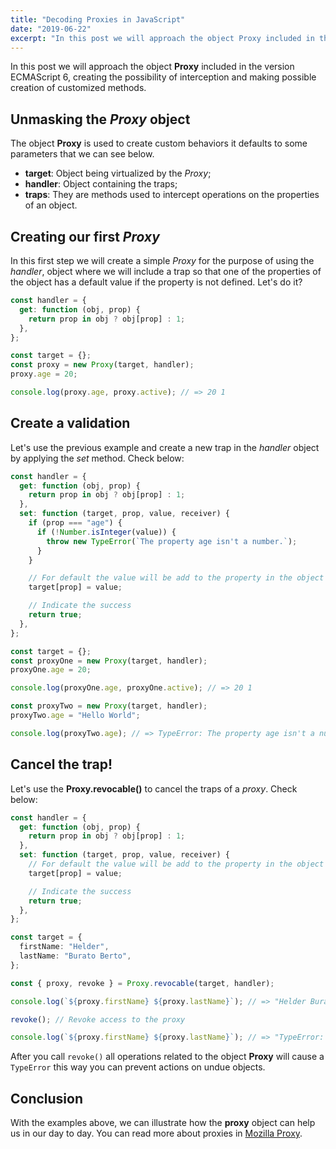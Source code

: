 ```yaml
---
title: "Decoding Proxies in JavaScript"
date: "2019-06-22"
excerpt: "In this post we will approach the object Proxy included in the version ECMAScript 6, creating the possibility of interception and making possible creation of customized methods."
---
```


In this post we will approach the object **Proxy** included in the version ECMAScript 6, creating the possibility of interception and making possible creation of customized methods.

## Unmasking the _Proxy_ object

The object **Proxy** is used to create custom behaviors it defaults to some parameters that we can see below.

- **target**: Object being virtualized by the _Proxy_;
- **handler**: Object containing the traps;
- **traps**: They are methods used to intercept operations on the properties of an object.

## Creating our first _Proxy_

In this first step we will create a simple _Proxy_ for the purpose of using the _handler_, object where we will include a trap so that one of the properties of the object has a default value if the property is not defined. Let's do it?

```ts
const handler = {
  get: function (obj, prop) {
    return prop in obj ? obj[prop] : 1;
  },
};

const target = {};
const proxy = new Proxy(target, handler);
proxy.age = 20;

console.log(proxy.age, proxy.active); // => 20 1
```

## Create a validation

Let's use the previous example and create a new trap in the _handler_ object by applying the _set_ method. Check below:

```ts
const handler = {
  get: function (obj, prop) {
    return prop in obj ? obj[prop] : 1;
  },
  set: function (target, prop, value, receiver) {
    if (prop === "age") {
      if (!Number.isInteger(value)) {
        throw new TypeError(`The property age isn't a number.`);
      }
    }

    // For default the value will be add to the property in the object
    target[prop] = value;

    // Indicate the success
    return true;
  },
};

const target = {};
const proxyOne = new Proxy(target, handler);
proxyOne.age = 20;

console.log(proxyOne.age, proxyOne.active); // => 20 1

const proxyTwo = new Proxy(target, handler);
proxyTwo.age = "Hello World";

console.log(proxyTwo.age); // => TypeError: The property age isn't a number.
```

## Cancel the trap!

Let's use the **Proxy.revocable()** to cancel the traps of a _proxy_. Check below:

```ts
const handler = {
  get: function (obj, prop) {
    return prop in obj ? obj[prop] : 1;
  },
  set: function (target, prop, value, receiver) {
    // For default the value will be add to the property in the object
    target[prop] = value;

    // Indicate the success
    return true;
  },
};

const target = {
  firstName: "Helder",
  lastName: "Burato Berto",
};

const { proxy, revoke } = Proxy.revocable(target, handler);

console.log(`${proxy.firstName} ${proxy.lastName}`); // => "Helder Burato Berto"

revoke(); // Revoke access to the proxy

console.log(`${proxy.firstName} ${proxy.lastName}`); // => "TypeError: Cannot perform 'get' on a proxy that has been revoked"
```

After you call `revoke()` all operations related to the object **Proxy** will cause a `TypeError` this way you can prevent actions on undue objects.

## Conclusion

With the examples above, we can illustrate how the **proxy** object can help us in our day to day. You can read more about proxies in [Mozilla Proxy](https://developer.mozilla.org/en-US/docs/Web/JavaScript/Reference/Global_Objects/Proxy).
